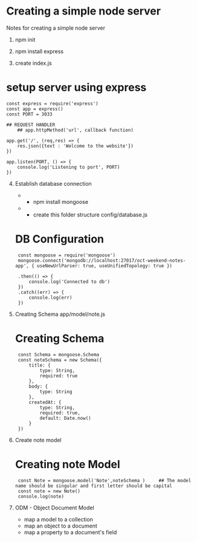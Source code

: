 # Creating a simple node server
Notes for creating a simple node server


1. npm init

2. npm install express

3. create index.js
# setup server using express
    const express = require('express')
    const app = express()
    const PORT = 3033

    ## REQUEST HANDLER
        ## app.httpMethod('url', callback function)

    app.get('/', (req,res) => {
        res.json({text : 'Welcome to the website'})
    })

    app.listen(PORT, () => {
        console.log('Listening to port', PORT)
    })

4. Establish database connection
    * - npm install mongoose
    * - create this folder structure config/database.js
    # DB Configuration
        const mongoose = require('mongoose')
        mongoose.connect('mongodb://localhost:27017/oct-weekend-notes-app', { useNewUrlParser: true, useUnifiedTopology: true }) 
    
        .then(() => {
            console.log('Connected to db')
        })
        .catch((err) => {
            console.log(err)
        })

5. Creating Schema  app/model/note.js
    # Creating Schema
        const Schema = mongoose.Schema
        const noteSchema = new Schema({
            title: {
                type: String,
                required: true
            },
            body: {
                type: String
            },
            createdAt: {
                type: String,
                required: true,
                default: Date.now()
            }
        })

6. Create note model

    # Creating note Model
        const Note = mongoose.model('Note',noteSchema )     ## The model name should be singular and first letter should be capital 
        const note = new Note()
        console.log(note)

7. ODM - Object Document Model
    * map a model to a collection
    * map an object to a document
    * map a property to a document's field
